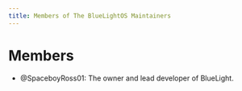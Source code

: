 ```yaml
---
title: Members of The BlueLightOS Maintainers
---
```


# Members

* @SpaceboyRoss01: The owner and lead developer of BlueLight.
